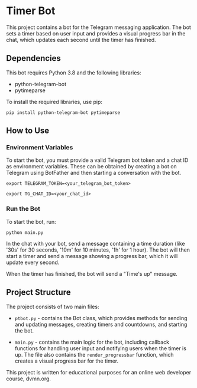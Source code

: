 # Timer Bot

This project contains a bot for the Telegram messaging application. The bot sets a timer based on user input and provides a visual progress bar in the chat, which updates each second until the timer has finished.

## Dependencies

This bot requires Python 3.8 and the following libraries:

- python-telegram-bot
- pytimeparse

To install the required libraries, use pip:

```pip install python-telegram-bot pytimeparse```


## How to Use

### Environment Variables

To start the bot, you must provide a valid Telegram bot token and a chat ID as environment variables. These can be obtained by creating a bot on Telegram using BotFather and then starting a conversation with the bot.

```export TELEGRAM_TOKEN=<your_telegram_bot_token>```

```export TG_CHAT_ID=<your_chat_id>```


### Run the Bot

To start the bot, run:

```python main.py```

In the chat with your bot, send a message containing a time duration (like '30s' for 30 seconds, '10m' for 10 minutes, '1h' for 1 hour). The bot will then start a timer and send a message showing a progress bar, which it will update every second.

When the timer has finished, the bot will send a "Time's up" message.

## Project Structure

The project consists of two main files:

- `ptbot.py` - contains the Bot class, which provides methods for sending and updating messages, creating timers and countdowns, and starting the bot.

- `main.py` - contains the main logic for the bot, including callback functions for handling user input and notifying users when the timer is up. The file also contains the `render_progressbar` function, which creates a visual progress bar for the timer.

This project is written for educational purposes for an online web developer course, dvmn.org.
